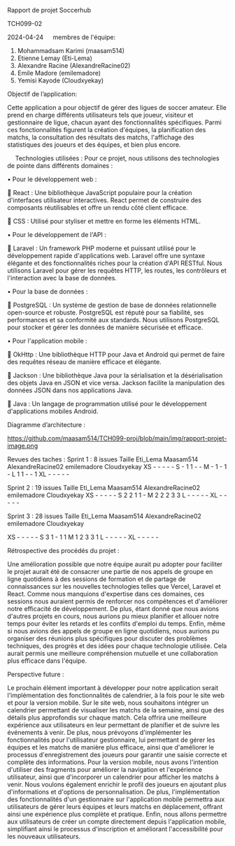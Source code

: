 Rapport de projet
Soccerhub



TCH099-02



2024-04-24
 
membres de l'équipe:

1.	Mohammadsam Karimi (maasam514)
2.	Etienne Lemay (Eti-Lema)
3.	Alexandre Racine (AlexandreRacine02)
4.	Emile Madore (emilemadore)
5.	 Yemisi Kayode (Cloudxyekay)

Objectif de l’application:

 Cette application a pour objectif de gérer des ligues de soccer amateur. Elle prend en charge différents utilisateurs tels que joueur, 
 visiteur et gestionnaire de ligue, chacun ayant des fonctionnalités spécifiques. Parmi ces fonctionnalités figurent la création d'équipes, 
 la planification des matchs, la consultation des résultats des matchs, l'affichage des statistiques des joueurs et des équipes, et bien plus encore.


 
Technologies utilisées :
Pour ce projet, nous utilisons des technologies de pointe dans différents domaines :

•	Pour le développement web :

	React : Une bibliothèque JavaScript populaire pour la création d'interfaces utilisateur interactives. 
React permet de construire des composants réutilisables et offre un rendu côté client efficace.

	CSS : Utilisé pour styliser et mettre en forme les éléments HTML. 


•	Pour le développement de l'API :

	Laravel : Un framework PHP moderne et puissant utilisé pour le développement rapide d'applications web. 
Laravel offre une syntaxe élégante et des fonctionnalités riches pour la création d'API RESTful. 
Nous utilisons Laravel pour gérer les requêtes HTTP, les routes, les contrôleurs et l'interaction avec la base de données.

•	Pour la base de données :

	PostgreSQL : Un système de gestion de base de données relationnelle open-source et robuste. 
PostgreSQL est réputé pour sa fiabilité, ses performances et sa conformité aux standards. 
Nous utilisons PostgreSQL pour stocker et gérer les données de manière sécurisée et efficace.

•	Pour l'application mobile :

	OkHttp : Une bibliothèque HTTP pour Java et Android qui permet de faire des requêtes réseau de manière efficace et élégante. 

	Jackson : Une bibliothèque Java pour la sérialisation et la désérialisation des objets Java en JSON et vice versa. 
Jackson facilite la manipulation des données JSON dans nos applications Java.

	Java : Un langage de programmation utilisé pour le développement d'applications mobiles Android. 



Diagramme d’architecture :



 

https://github.com/maasam514/TCH099-proj/blob/main/img/rapport-projet-image.png

 








Revues des taches :
Sprint 1 : 8 issues
Taille	Eti_Lema	Maasam514	AlexandreRacine02	emilemadore	Cloudxyekay
XS
	   -               -	               -	             -	            -
S
	   -	           1	               1	             -	            -
M
	   -	           1	               -	             1	            -
L
	   1	           1	               -	             -	            1
XL
	   -	           -	               -	             -	            -

Sprint 2 : 19 issues
Taille	Eti_Lema	Maasam514	AlexandreRacine02	emilemadore	Cloudxyekay
XS
	-	            -	               -	             -	             -
S
	2	            2	               1	             1	             -
M
	2	            2	               2	             3	             3
L
	-	            -	               -	             -	             -
XL
	-	            -	               -	             -	             -

Sprint 3 : 28 issues
Taille	Eti_Lema	Maasam514	AlexandreRacine02	emilemadore	Cloudxyekay

XS
	   -	           -	               -	            -	             -
S
	   3	           1	               -	            1	             1
M
	   1	           2	               3	            3	             1
L
	   -	           -	               -	            -	             -
XL
	   -	           -	               -	            -	             -



Rétrospective des procédés du projet :

Une amélioration possible que notre équipe aurait pu adopter pour faciliter le projet aurait été de consacrer une partie de nos 
appels de groupe en ligne quotidiens à des sessions de formation et de partage de connaissances sur les nouvelles technologies 
telles que Vercel, Laravel et React. Comme nous manquions d'expertise dans ces domaines, ces sessions nous auraient permis de renforcer nos 
compétences et d'améliorer notre efficacité de développement. De plus, étant donné que nous avions d'autres projets en cours, nous aurions pu mieux 
planifier et allouer notre temps pour éviter les retards et les conflits d'emploi du temps. Enfin, même si nous avions des appels de groupe en ligne quotidiens, 
nous aurions pu organiser des réunions plus spécifiques pour discuter des problèmes techniques, des progrès et des idées pour chaque technologie utilisée. 
Cela aurait permis une meilleure compréhension mutuelle et une collaboration plus efficace dans l'équipe.








Perspective future :

Le prochain élément important à développer pour notre application serait l'implémentation des fonctionnalités de calendrier, à la fois pour le site web et pour la version mobile. Sur le site web, nous souhaitons intégrer un calendrier permettant de visualiser les matchs de la semaine, ainsi que des détails plus approfondis sur chaque match. Cela offrira une meilleure expérience aux utilisateurs en leur permettant de planifier et de suivre les événements à venir. De plus, nous prévoyons d'implémenter les fonctionnalités pour l'utilisateur gestionnaire, lui permettant de gérer les équipes et les matchs de manière plus efficace, ainsi que d'améliorer le processus d'enregistrement des joueurs pour garantir une saisie correcte et complète des informations. Pour la version mobile, nous avons l'intention d'utiliser des fragments pour améliorer la navigation et l'expérience utilisateur, ainsi que d'incorporer un calendrier pour afficher les matchs à venir. Nous voulons également enrichir le profil des joueurs en ajoutant plus d'informations et d'options de personnalisation. De plus, l'implémentation des fonctionnalités d'un gestionnaire sur l'application mobile permettra aux utilisateurs de gérer leurs équipes et leurs matchs en déplacement, offrant ainsi une expérience plus complète et pratique. Enfin, nous allons permettre aux utilisateurs de créer un compte directement depuis l'application mobile, simplifiant ainsi le processus d'inscription et améliorant l'accessibilité pour les nouveaux utilisateurs.
